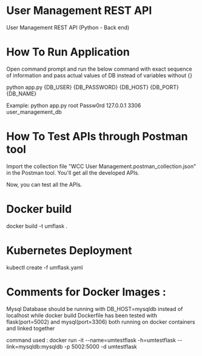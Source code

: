 # User Management REST API

User Management REST API (Python - Back end)

# How To Run Application

Open command prompt and run the below command with exact sequence of information and pass actual values of DB instead of variables without {}

python app.py {DB_USER} {DB_PASSWORD} {DB_HOST} {DB_PORT} {DB_NAME}

Example: python app.py root Passw0rd 127.0.0.1 3306 user_management_db

# How To Test APIs through Postman tool

Import the collection file "WCC User Management.postman_collection.json" in the Postman tool. You'll get all the developed APIs.

Now, you can test all the APIs.

# Docker build 

docker build -t umflask .

# Kubernetes Deployment

kubectl create -f umflask.yaml

# Comments for Docker Images :
Mysql Database should be running with DB_HOST=mysqldb instead of localhost while docker build
Dockerfile has been tested with flask(port=5002) and mysql(port=3306) both running on docker containers and linked together

command used : docker run -it --name=umtestflask -h=umtestflask --link=mysqldb:mysqldb -p 5002:5000 -d umtestflask

